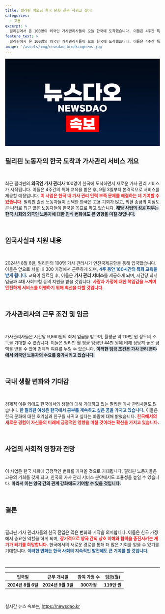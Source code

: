 ```yaml
---
title: 필리핀 이모님 한국 문화 친구 사귀고 싶어!
categories:
  - 고용
excerpt: >
  필리핀에서 온 100명의 외국인 가사관리사들이 오늘 한국에 도착했습니다. 이들은 4주간 특화교육 후 9월 3일부터 서울의 가정에 서비스를 제공할 예정입니다. 필리핀 노동자들의 한국 생활과 기대감을 확인하세요!
feature_text: >
  필리핀에서 온 100명의 외국인 가사관리사들이 오늘 한국에 도착했습니다. 이들은 4주간 특화교육 후 9월 3일부터 서울의 가정에 서비스를 제공할 예정입니다. 필리핀 노동자들의 한국 생활과 기대감을 확인하세요!
image: '/assets/img/newsdao_breakingnews.jpg'
---
```


<p><img src="/assets/img/newsdao_breakingnews.jpg" alt="ontimetimes 속보" /></p>

<h2 data-ke-size="size26">필리핀 노동자의 한국 도착과 가사관리 서비스 개요</h2>

<p data-ke-size="size16">&nbsp;</p>

<p>최근 필리핀의 <b>외국인 가사 관리사</b> 100명이 한국에 도착하면서 새로운 가사 관리 서비스가 시작됩니다. 이들은 4주간의 특화 교육을 받은 후, 9월 3일부터 본격적으로 서비스를 제공할 예정입니다. <b><span style="color: #ee2323;">이 사업은 한국 내 가사 관리 인력 부족 문제를 해결하는 데 기여할 수 있습니다.</span></b> 필리핀 출신 노동자들이 선택한 한국은 고용 기회가 많고, 외환 송금의 이점도 큰 나라로 최근 많은 노동자들이 한국을 목표로 하고 있습니다. <b><span style="background-color: #21538527;">해당 사업의 성공 여부는 한국 사회의 외국인 노동자에 대한 인식 변화에도 큰 영향을 미칠 것입니다.</span></b> </p>

<p data-ke-size="size16">&nbsp;</p>

<h2 data-ke-size="size26">입국사실과 지원 내용</h2>

<p data-ke-size="size16">&nbsp;</p> 

<p>2024년 8월 6일, 필리핀의 100명 가사 관리사가 인천국제공항을 통해 입국했습니다. 이들은 앞으로 서울 내 300 가정에서 근무하게 되며, <b><span style="color: #1a5490;">4주 동안 160시간의 특화 교육을 받게 됩니다.</span></b> 교육이 완료된 후, 이들은 <b>가사 관리 서비스</b>를 제공하게 되며, 시간당 최저임금과 4대 사회보험 등의 지원을 받을 것입니다. <b><span style="color: #ee2323;">사람과 가정에 대한 책임감을 느끼며 안전하게 서비스를 이행하기 위해 최선을 다할 것입니다.</span></b> </p>

<p data-ke-size="size16">&nbsp;</p>

<h2 data-ke-size="size26">가사관리사의 근무 조건 및 임금</h2>

<p data-ke-size="size16">&nbsp;</p>

<p>가사관리사들은 시간당 9,860원의 최저 임금을 받으며, 월평균 약 119만 원 정도의 소득을 기대할 수 있습니다. 이들은 필리핀 월 평균 임금인 44만 원에 비해 상당히 높은 금액을 받을 수 있어 경제적 여유를 누릴 수 있습니다. <b><span style="background-color: #21538527;">이러한 임금 조건은 가사 관리 분야에서 외국인 노동자의 수요를 증가시키고 있습니다.</span></b> </p>

<p data-ke-size="size16">&nbsp;</p>

<h2 data-ke-size="size26">국내 생활 변화와 기대감</h2>

<p data-ke-size="size16">&nbsp;</p> 

<p>경제적 이유 외에도 한국에서의 생활에 대해 기대하고 있는 필리핀 가사 관리사들도 많습니다. <b><span style="color: #1a5490;">한 필리핀 여성은 한국에서 공부를 계속하고 싶은 꿈을 가지고 있습니다.</span></b> 이들은 한국 문화에 대한 호기심과 친구를 사귀고 싶다는 바람에 대해 밝혔습니다. <b><span style="color: #ee2323;">한국에서의 새로운 경험이 자신들의 미래에 긍정적인 영향을 미칠 것이라는 확신을 가지고 있습니다.</span></b></p>

<p data-ke-size="size16">&nbsp;</p>

<h2 data-ke-size="size26">사업의 사회적 영향과 전망</h2>

<p data-ke-size="size16">&nbsp;</p>

<p>이 사업은 한국 사회에 긍정적인 변화를 가져올 것으로 기대됩니다. 필리핀 노동자들은 고용의 기회를 갖게 되고, 한국의 가사 관리 서비스 분야에서도 효율성을 높일 수 있습니다. <b><span style="background-color: #21538527;">따라서 이는 양국 간의 관계 강화에도 기여할 수 있을 것입니다.</span></b></p>

<p data-ke-size="size16">&nbsp;</p>

<h2 data-ke-size="size26">결론</h2>

<p data-ke-size="size16">&nbsp;</p>

<p>필리핀 가사 관리사들의 한국 진입은 많은 변화의 시작을 의미합니다. 이들은 한국 가정에서 중요한 역할을 하게 되며, <b><span style="color: #ee2323;">장기적으로 양국 간의 상호 이해와 협력을 증진시키는 계기가 되기를 희망합니다.</span></b> 한국에서의 새로운 경로를 통해 더 많은 기회를 얻을 수 있기를 기대합니다. <b><span style="color: #1a5490;">이러한 변화는 한국 사회의 지속적인 발전에도 큰 기여를 할 것입니다.</span></b></p>

<p data-ke-size="size16">&nbsp;</p>

<hr>

<table>
    <thead>
        <tr>
            <th style="text-align: center;">입국일</th>
            <th style="text-align: center;">근무 개시일</th>
            <th style="text-align: center;">참여 가정 수</th>
            <th style="text-align: center;">임금(월)</th>
        </tr>
    </thead>
    <tbody>
        <tr>
            <td style="text-align: center; height: 17px;"><b>2024년 8월 6일</b></td>
            <td style="text-align: center; height: 17px;"><b>2024년 9월 3일</b></td>
            <td style="text-align: center; height: 17px;"><b>300가정</b></td>
            <td style="text-align: center; height: 17px;"><b>119만 원</b></td>
        </tr>
    </tbody>
</table>

<p data-ke-size="size16">&nbsp;</p>
실시간 뉴스 속보는, <a href="https://newsdao.kr" rel="dofollow">https://newsdao.kr</a>


